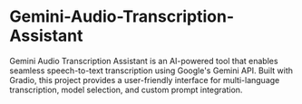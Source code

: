 # Gemini-Audio-Transcription-Assistant
Gemini Audio Transcription Assistant is an AI-powered tool that enables seamless speech-to-text transcription using Google's Gemini API. Built with Gradio, this project provides a user-friendly interface for multi-language transcription, model selection, and custom prompt integration.
